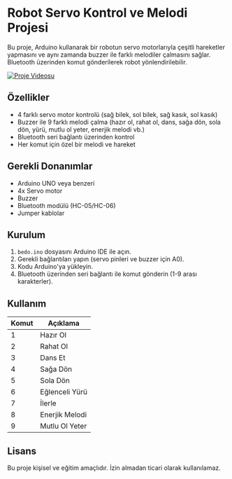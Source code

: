 # Robot Servo Kontrol ve Melodi Projesi

Bu proje, Arduino kullanarak bir robotun servo motorlarıyla çeşitli hareketler yapmasını ve aynı zamanda buzzer ile farklı melodiler çalmasını sağlar. Bluetooth üzerinden komut gönderilerek robot yönlendirilebilir.

[![Proje Videosu](https://img.youtube.com/vi/VIDEO_ID/0.jpg)](https://www.youtube.com/watch?v=VIDEO_ID)


## Özellikler

- 4 farklı servo motor kontrolü (sağ bilek, sol bilek, sağ kasık, sol kasık)
- Buzzer ile 9 farklı melodi çalma (hazır ol, rahat ol, dans, sağa dön, sola dön, yürü, mutlu ol yeter, enerjik melodi vb.)
- Bluetooth seri bağlantı üzerinden kontrol
- Her komut için özel bir melodi ve hareket

## Gerekli Donanımlar

- Arduino UNO veya benzeri
- 4x Servo motor
- Buzzer
- Bluetooth modülü (HC-05/HC-06)
- Jumper kablolar

## Kurulum

1. `bedo.ino` dosyasını Arduino IDE ile açın.
2. Gerekli bağlantıları yapın (servo pinleri ve buzzer için A0).
3. Kodu Arduino'ya yükleyin.
4. Bluetooth üzerinden seri bağlantı ile komut gönderin (1-9 arası karakterler).

## Kullanım

| Komut | Açıklama         |
|-------|------------------|
| 1     | Hazır Ol         |
| 2     | Rahat Ol         |
| 3     | Dans Et          |
| 4     | Sağa Dön         |
| 5     | Sola Dön         |
| 6     | Eğlenceli Yürü   |
| 7     | İlerle           |
| 8     | Enerjik Melodi   |
| 9     | Mutlu Ol Yeter   |

## Lisans

Bu proje kişisel ve eğitim amaçlıdır. İzin almadan ticari olarak kullanılamaz.
